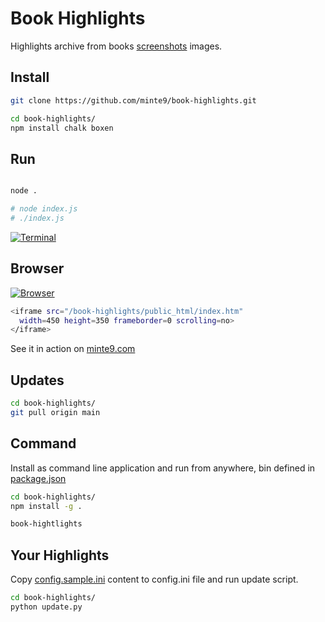 # Book Highlights

Highlights archive from books [screenshots](https://github.com/minte9/book-highlights/tree/main/files_archive/my_books/book1/author1) images. 

## Install

~~~sh
git clone https://github.com/minte9/book-highlights.git

cd book-highlights/
npm install chalk boxen
~~~

## Run

~~~sh

node .

# node index.js
# ./index.js
~~~

[![Terminal](https://www.minte9.com/lib/images/github/book-highlights/highlight_02.png)](https://www.minte9.com)


## Browser

[![Browser](https://www.minte9.com/lib/images/github/book-highlights/m9_08.png)](https://www.minte9.com)

~~~sh
<iframe src="/book-highlights/public_html/index.htm" 
  width=450 height=350 frameborder=0 scrolling=no>
</iframe>
~~~

See it in action on [minte9.com](https://www.minte9.com)

##

## Updates

~~~sh
cd book-highlights/
git pull origin main
~~~

## Command

Install as command line application and run from anywhere, bin defined in [package.json](https://github.com/minte9/book-highlights/blob/main/package.json) 

~~~sh
cd book-highlights/
npm install -g .

book-hightlights
~~~

## Your Highlights

Copy [config.sample.ini](https://github.com/minte9/book-highlights/tree/main/config/config.sample.ini) content to config.ini file and run update script.

~~~sh
cd book-highlights/
python update.py
~~~

